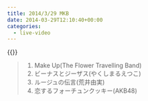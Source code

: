 ```yaml
---
title: 2014/3/29 MKB
date: 2014-03-29T12:10:40+00:00
categories:
  - live-video
---
```


{{<youtube c53XNuZIhrM>}}

> 1. Make Up(The Flower Travelling Band)  
> 2. ビーナスとジーザス(やくしまるえつこ)
> 3. ルージュの伝言(荒井由実)  
> 4. 恋するフォーチュンクッキー(AKB48)

